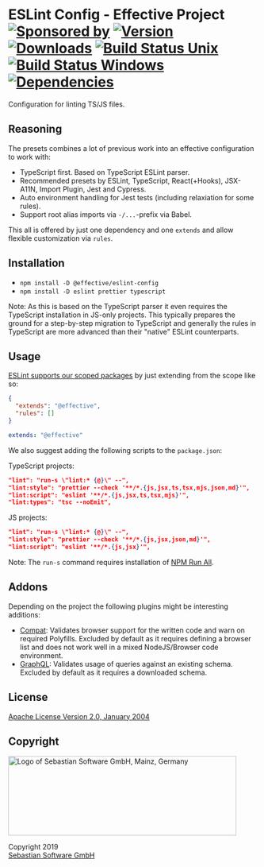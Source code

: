 # ESLint Config - Effective Project<br/>[![Sponsored by][sponsor-img]][sponsor] [![Version][npm-version-img]][npm] [![Downloads][npm-downloads-img]][npm] [![Build Status Unix][travis-img]][travis] [![Build Status Windows][appveyor-img]][appveyor] [![Dependencies][deps-img]][deps]

[sponsor]: https://www.sebastian-software.de
[deps]: https://david-dm.org/sebastian-software/effective-eslint-config
[npm]: https://www.npmjs.com/package/@effective/eslint-config
[travis]: https://travis-ci.org/sebastian-software/effective-eslint-config
[appveyor]: https://ci.appveyor.com/project/swernerx/effective-eslint-config/branch/master
[sponsor-img]: https://badgen.net/badge/Sponsored%20by/Sebastian%20Software/692446
[deps-img]: https://badgen.net/david/dep/sebastian-software/effective-eslint-config
[npm-downloads-img]: https://badgen.net/npm/dm/@effective/eslint-config
[npm-version-img]: https://badgen.net/npm/v/@effective/eslint-config
[travis-img]: https://badgen.net/travis/sebastian-software/effective-eslint-config?label=unix%20build
[appveyor-img]: https://badgen.net/appveyor/ci/swernerx/effective-eslint-config?label=windows%20build

Configuration for linting TS/JS files.

## Reasoning

The presets combines a lot of previous work into an effective configuration to work with:

- TypeScript first. Based on TypeScript ESLint parser.
- Recommended presets by ESLint, TypeScript, React(+Hooks), JSX-A11N, Import Plugin, Jest and Cypress.
- Auto environment handling for Jest tests (including relaxiation for some rules).
- Support root alias imports via `-/...`-prefix via Babel.

This all is offered by just one dependency and one `extends` and allow flexible customization via `rules`.

## Installation

- `npm install -D @effective/eslint-config`
- `npm install -D eslint prettier typescript`

Note: As this is based on the TypeScript parser it even requires the TypeScript installation in JS-only projects. This typically prepares the ground for a step-by-step migration to TypeScript and generally the rules in TypeScript are more advanced than their "native" ESLint counterparts.

## Usage

[ESLint supports our scoped packages](https://eslint.org/docs/developer-guide/shareable-configs#npm-scoped-modules) by just extending from the scope like so:

```json
{
  "extends": "@effective",
  "rules": []
}
```

```yaml
extends: "@effective"
```

We also suggest adding the following scripts to the `package.json`:

TypeScript projects:

```json
"lint": "run-s \"lint:* {@}\" --",
"lint:style": "prettier --check '**/*.{js,jsx,ts,tsx,mjs,json,md}'",
"lint:script": "eslint '**/*.{js,jsx,ts,tsx,mjs}'",
"lint:types": "tsc --noEmit",
```

JS projects:

```json
"lint": "run-s \"lint:* {@}\" --",
"lint:style": "prettier --check '**/*.{js,jsx,json,md}'",
"lint:script": "eslint '**/*.{js,jsx}'",
```

Note: The `run-s` command requires installation of [NPM Run All](https://www.npmjs.com/package/npm-run-all).

## Addons

Depending on the project the following plugins might be interesting additions:

- [Compat](https://www.npmjs.com/package/eslint-plugin-compat): Validates browser support for the written code and warn on required Polyfills. Excluded by default as it requires defining a browser list and does not work well in a mixed NodeJS/Browser code environment.
- [GraphQL](https://www.npmjs.com/package/eslint-plugin-graphql): Validates usage of queries against an existing schema. Excluded by default as it requires a downloaded schema.


## License

[Apache License Version 2.0, January 2004](license)

## Copyright

<img src="https://cdn.rawgit.com/sebastian-software/sebastian-software-brand/0d4ec9d6/sebastiansoftware-en.svg" alt="Logo of Sebastian Software GmbH, Mainz, Germany" width="460" height="160"/>

Copyright 2019<br/>[Sebastian Software GmbH](http://www.sebastian-software.de)
